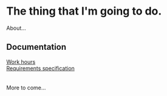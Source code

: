 # The thing that I'm going to do.

About...

## Documentation
[Work hours](https://github.com/SirVeggie/otm-harjoitustyo/blob/master/Documentation/work_hours.md)\
[Requirements specification](https://github.com/SirVeggie/otm-harjoitustyo/blob/master/Documentation/requirements_specification.md)\
\
\
More to come...
